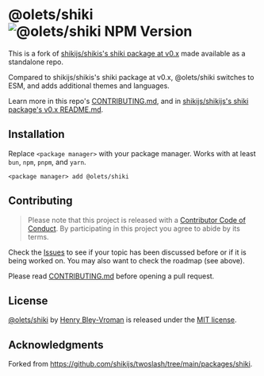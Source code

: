 # @olets/shiki ![@olets/shiki NPM Version](https://img.shields.io/npm/v/@olets/shiki)

This is a fork of [shikijs/shikis's shiki package at v0.x](https://github.com/shikijs/shiki/tree/v0.14.7/packages/shiki) made available as a standalone repo.

Compared to shikijs/shikis's shiki package at v0.x, @olets/shiki switches to ESM, and adds additional themes and languages.

Learn more in this repo's [CONTRIBUTING.md](CONTRIBUTING.md), and in [shikijs/shikijs's shiki package's v0.x README.md](https://github.com/shikijs/shiki/blob/v0.14.7/packages/shiki/README.md).

## Installation

Replace `<package manager>` with your package manager. Works with at least `bun`, `npm`, `pnpm`, and `yarn`.

```shell
<package manager> add @olets/shiki
```

## Contributing

> Please note that this project is released with a [Contributor Code of Conduct](CODE_OF_CONDUCT.md). By participating in this project you agree to abide by its terms.

Check the [Issues](https://github.com/olets/shiki/issues) to see if your topic has been discussed before or if it is being worked on. You may also want to check the roadmap (see above).

Please read [CONTRIBUTING.md](CONTRIBUTING.md) before opening a pull request.

## License

<a href="https://github.com/olets/shiki/tree/main/packages/shiki">@olets/shiki</a> by <a href="https://olets.dev">Henry Bley-Vroman</a> is released under the [MIT license](LICENSE).

## Acknowledgments

Forked from <https://github.com/shikijs/twoslash/tree/main/packages/shiki>.
